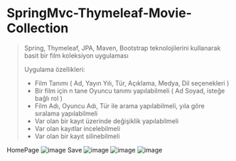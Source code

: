 # SpringMvc-Thymeleaf-Movie-Collection


> Spring, Thymeleaf, JPA, Maven, Bootstrap teknolojilerini kullanarak
> basit bir film koleksiyon uygulaması 
>
> Uygulama özellikleri:
> * Film Tanımı ( Ad, Yayın Yılı, Tür, Açıklama, Medya, Dil seçenekleri )
> * Bir film için n tane Oyuncu tanımı yapılabilmeli ( Ad Soyad, isteğe
> bağlı rol )
> * Film Adı, Oyuncu Adı, Tür ile arama yapılabilmeli, yıla göre sıralama
> yapılabilmeli
> * Var olan bir kayıt üzerinde değişiklik yapılabilmeli
> * Var olan kayıtlar incelebilmeli
> * Var olan bir kayıt silinebilmeli  

HomePage
![image](https://user-images.githubusercontent.com/74687192/134822044-18f2fed5-772d-4a00-a081-bcca00a9c3ce.png)
Save 
![image](https://user-images.githubusercontent.com/74687192/134822054-7577644e-bcc9-4647-86f7-50bd84612e84.png)
![image](https://user-images.githubusercontent.com/74687192/134822061-cc86c5b2-efb6-4409-b683-fdb07d94b3d2.png)
![image](https://user-images.githubusercontent.com/74687192/134822063-ccad0a00-d8ef-482e-8248-d86e0512f832.png)
